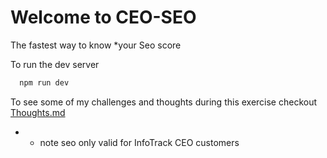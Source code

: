 # Welcome to CEO-SEO
The fastest way to know *your Seo score

To run the dev server 

```bash
  npm run dev
```

To see some of my challenges and thoughts during this exercise checkout [Thoughts.md](./thoughts.md)




* - note seo only valid for InfoTrack CEO customers